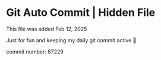 # Git Auto Commit | Hidden File

This file was added Feb 12, 2025

Just for fun and keeping my daily git commit active 🤪

commit number: 87229
